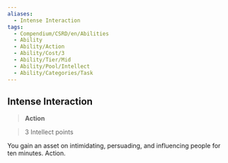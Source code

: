```yaml
---
aliases:
  - Intense Interaction
tags:
  - Compendium/CSRD/en/Abilities
  - Ability
  - Ability/Action
  - Ability/Cost/3
  - Ability/Tier/Mid
  - Ability/Pool/Intellect
  - Ability/Categories/Task
---
```

  
    
## Intense Interaction    
>**Action**    
>3 Intellect points  
    
You gain an asset on intimidating, persuading, and influencing people for ten minutes. Action.